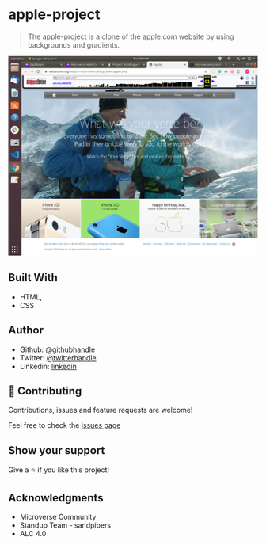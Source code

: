 # apple-project

> The apple-project is a clone of the apple.com website by using backgrounds and gradients. 

![screenshot](./images/apple-page-screenshot.png)

## Built With

- HTML,
- CSS

## Author

- Github: [@githubhandle](https://github.com/Mupa1)
- Twitter: [@twitterhandle](https://twitter.com/mupa_mmbetsa)
- Linkedin: [linkedin](https://www.linkedin.com/in/mupa)

## 🤝 Contributing

Contributions, issues and feature requests are welcome!

Feel free to check the [issues page](https://github.com/Mupa1/apple-project/issues)

## Show your support

Give a ⭐️ if you like this project!

## Acknowledgments

- Microverse Community
- Standup Team - sandpipers
- ALC 4.0
